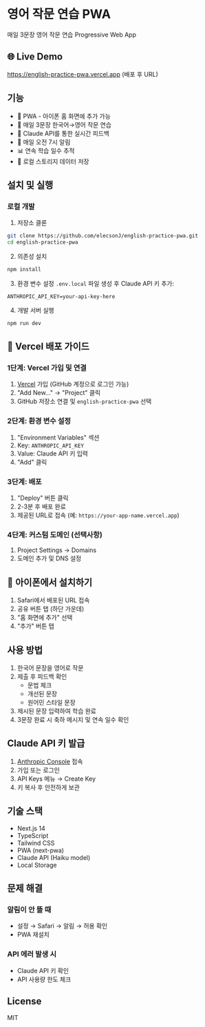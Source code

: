 # 영어 작문 연습 PWA

매일 3문장 영어 작문 연습 Progressive Web App

## 🌐 Live Demo
https://english-practice-pwa.vercel.app (배포 후 URL)

## 기능

- 📱 PWA - 아이폰 홈 화면에 추가 가능
- 📝 매일 3문장 한국어→영어 작문 연습
- 🤖 Claude API를 통한 실시간 피드백
- 🔔 매일 오전 7시 알림
- 📊 연속 학습 일수 추적
- 💾 로컬 스토리지 데이터 저장

## 설치 및 실행

### 로컬 개발

1. 저장소 클론
```bash
git clone https://github.com/elecsonJ/english-practice-pwa.git
cd english-practice-pwa
```

2. 의존성 설치
```bash
npm install
```

3. 환경 변수 설정
`.env.local` 파일 생성 후 Claude API 키 추가:
```
ANTHROPIC_API_KEY=your-api-key-here
```

4. 개발 서버 실행
```bash
npm run dev
```

## 🚀 Vercel 배포 가이드

### 1단계: Vercel 가입 및 연결
1. [Vercel](https://vercel.com) 가입 (GitHub 계정으로 로그인 가능)
2. "Add New..." → "Project" 클릭
3. GitHub 저장소 연결 및 `english-practice-pwa` 선택

### 2단계: 환경 변수 설정
1. "Environment Variables" 섹션
2. Key: `ANTHROPIC_API_KEY`
3. Value: Claude API 키 입력
4. "Add" 클릭

### 3단계: 배포
1. "Deploy" 버튼 클릭
2. 2-3분 후 배포 완료
3. 제공된 URL로 접속 (예: `https://your-app-name.vercel.app`)

### 4단계: 커스텀 도메인 (선택사항)
1. Project Settings → Domains
2. 도메인 추가 및 DNS 설정

## 📱 아이폰에서 설치하기

1. Safari에서 배포된 URL 접속
2. 공유 버튼 탭 (하단 가운데)
3. "홈 화면에 추가" 선택
4. "추가" 버튼 탭

## 사용 방법

1. 한국어 문장을 영어로 작문
2. 제출 후 피드백 확인
   - 문법 체크
   - 개선된 문장
   - 원어민 스타일 문장
3. 제시된 문장 입력하여 학습 완료
4. 3문장 완료 시 축하 메시지 및 연속 일수 확인

## Claude API 키 발급

1. [Anthropic Console](https://console.anthropic.com) 접속
2. 가입 또는 로그인
3. API Keys 메뉴 → Create Key
4. 키 복사 후 안전하게 보관

## 기술 스택

- Next.js 14
- TypeScript
- Tailwind CSS
- PWA (next-pwa)
- Claude API (Haiku model)
- Local Storage

## 문제 해결

### 알림이 안 뜰 때
- 설정 → Safari → 알림 → 허용 확인
- PWA 재설치

### API 에러 발생 시
- Claude API 키 확인
- API 사용량 한도 체크

## License

MIT

